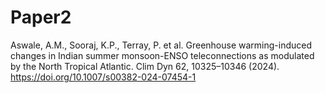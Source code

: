 # Paper2
Aswale, A.M., Sooraj, K.P., Terray, P. et al. Greenhouse warming-induced changes in Indian summer monsoon-ENSO teleconnections as modulated by the North Tropical Atlantic. Clim Dyn 62, 10325–10346 (2024). https://doi.org/10.1007/s00382-024-07454-1
